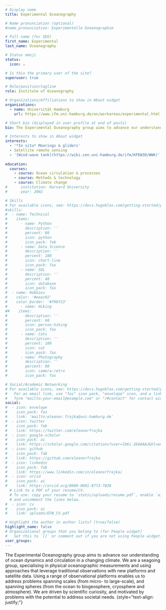 ```yaml
---
# Display name
title: Experimental Oceanography

# Name pronunciation (optional)
#name_pronunciation: Experimentelle Ozeanographie

# Full name (for SEO)
first_name: Experimental
last_name: Oceanography

# Status emoji
status:
  icon: ☕️

# Is this the primary user of the site?
superuser: true

# Role/position/tagline
role: Institute of Oceanography

# Organizations/Affiliations to show in About widget
organizations:
  - name: Universität Hamburg
    url: https://www.ifm.uni-hamburg.de/en/workareas/experimental.html

# Short bio (displayed in user profile at end of posts)
bio: The Experimental Oceanography group aims to advance our understanding of ocean dynamics and circulation in a changing climate. We are a seagoing group, specialising in physical oceanographic measurements and using approaches that leverage traditional observations with new platforms and satellite data. Using a range of observational platforms enables us to address problems spanning scales (from micro- to large-scale), and spanning spheres (from the ocean to biogeosphere, cryosphere and atmosphere). We are driven by scientific curiosity, and motivated by problems with the potential to address societal needs.

# Interests to show in About widget
interests:
  - '*In situ* Moorings & gliders'
  - Satellite remote sensing
  - '[Wind-wave tank](https://wiki.cen.uni-hamburg.de/ifm/KFEW3O/WWK)'
  
education:
  courses:
    - course: Ocean circulation & processes
    - course: Methods & technology
    - course: Climate change
#      institution: Harvard University
#      year: 2002

# Skills
# For available icons, see: https://docs.hugoblox.com/getting-started/page-builder/#icons
#skills:
#  - name: Technical
#    items:
#      - name: Python
#        description: ''
#        percent: 80
#        icon: python
#        icon_pack: fab
#      - name: Data Science
#        description: ''
#        percent: 100
#        icon: chart-line
#        icon_pack: fas
#      - name: SQL
#        description: ''
#        percent: 40
#        icon: database
#        icon_pack: fas
#  - name: Hobbies
#    color: '#eeac02'
#    color_border: '#f0bf23'
#      - name: Hiking
##    items:
#        description: ''
#        percent: 60
#        icon: person-hiking
#        icon_pack: fas
#      - name: Cats
#        description: ''
#        percent: 100
#        icon: cat
#        icon_pack: fas
#      - name: Photography
#        description: ''
#        percent: 80
#        icon: camera-retro
#        icon_pack: fas

# Social/Academic Networking
# For available icons, see: https://docs.hugoblox.com/getting-started/page-builder/#icons
#   For an email link, use "fas" icon pack, "envelope" icon, and a link in the
#   form "mailto:your-email@example.com" or "/#contact" for contact widget.
social:
#  - icon: envelope
#    icon_pack: fas
#    link: 'mailto:eleanor.frajka@uni-hamburg.de'
#  - icon: twitter
#    icon_pack: fab
#    link: https://twitter.com/eleanorfrajka
#  - icon: google-scholar
#    icon_pack: ai
#    link: https://scholar.google.com/citations?user=lb6i-2EAAAAJ&hl=en
#  - icon: github
#    icon_pack: fab
#    link: https://github.com/eleanorfrajka
#  - icon: linkedin
#    icon_pack: fab
#    link: https://www.linkedin.com/in/eleanorfrajka/
#  - icon: orcid
#    icon_pack: ai
#    link: https://orcid.org/0000-0001-8773-7838
  # Link to a PDF of your resume/CV.
  # To use: copy your resume to `static/uploads/resume.pdf`, enable `ai` icons in `params.yaml`,
  # and uncomment the lines below.
#  - icon: cv
#    icon_pack: ai
#    link: uploads/EFW_CV.pdf

# Highlight the author in author lists? (true/false)
highlight_name: false
# Organizational groups that you belong to (for People widget)
#   Set this to `[]` or comment out if you are not using People widget.
user_groups:
---
```


The Experimental Oceanography group aims to advance our understanding of ocean dynamics and circulation in a changing climate. We are a seagoing group, specialising in physical oceanographic measurements and using approaches that leverage traditional observations with new platforms and satellite data. Using a range of observational platforms enables us to address problems spanning scales (from micro- to large-scale), and spanning spheres (from the ocean to biogeosphere, cryosphere and atmosphere). We are driven by scientific curiosity, and motivated by problems with the potential to address societal needs.
{style="text-align: justify;"}
